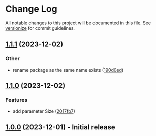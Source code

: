 # Change Log

All notable changes to this project will be documented in this file. See [versionize](https://github.com/versionize/versionize) for commit guidelines.

<a name="1.1.1"></a>
## [1.1.1](https://www.github.com/AlexNek/Blazor.QrCode/releases/tag/v1.1.1) (2023-12-02)

### Other

* rename package as the same name exists ([190d0ed](https://www.github.com/AlexNek/Blazor.QrCode/commit/190d0edd08868ea02898f3b60e4b527e3a1bf6b3))

<a name="1.1.0"></a>
## [1.1.0](https://www.github.com/AlexNek/Blazor.QrCode/releases/tag/v1.1.0) (2023-12-02)

### Features

* add parameter Size ([2017fb7](https://www.github.com/AlexNek/Blazor.QrCode/commit/2017fb762ca4862b576a80ceb65fdf8e4c8dd0ea))


## [1.0.0](https://www.github.com/AlexNek/Blazor.QrCode/releases/tag/v1.0) (2023-12-01) - Initial release

